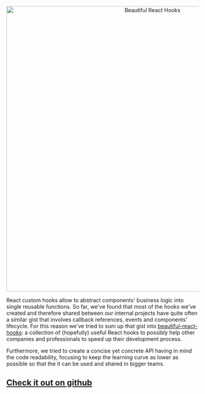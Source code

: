 <div align="center">
  <p align="center">
    <img src="https://raw.githubusercontent.com/beautifulinteractions/beautiful-react-hooks/master/logo.png" alt="Beautiful React Hooks" width="750px" />
  </p>
</div>

React custom hooks allow to abstract components' business logic into single reusable functions.
So far, we've found that most of the hooks we've created and therefore shared between our internal projects have quite 
often a similar gist that involves callback references, events and components' lifecycle.
For this reason we've tried to sum up that gist into [beautiful-react-hooks](https://github.com/beautifulinteractions/beautiful-react-hooks): a collection of (hopefully) useful React 
hooks to possibly help other companies and professionals to speed up their development process.

Furthermore, we tried to create a concise yet concrete API having in mind the code readability, focusing to keep the 
learning curve as lower as possible so that the it can be used and shared in bigger teams.

## [Check it out on github](https://github.com/beautifulinteractions/beautiful-react-hooks)